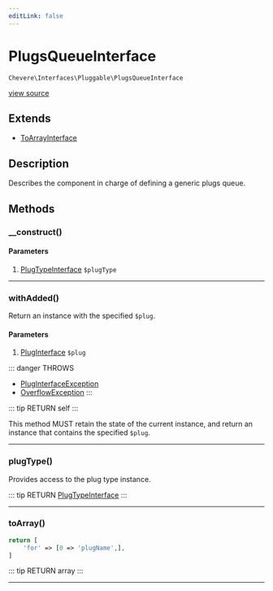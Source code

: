 ```yaml
---
editLink: false
---
```


# PlugsQueueInterface

`Chevere\Interfaces\Pluggable\PlugsQueueInterface`

[view source](https://github.com/chevere/chevere/blob/master/Pluggable/PlugsQueueInterface.php)

## Extends

- [ToArrayInterface](../Common/ToArrayInterface.md)

## Description

Describes the component in charge of defining a generic plugs queue.

## Methods

### __construct()

#### Parameters

1. [PlugTypeInterface](./PlugTypeInterface.md) `$plugType`

---

### withAdded()

Return an instance with the specified `$plug`.

#### Parameters

1. [PlugInterface](./PlugInterface.md) `$plug`

::: danger THROWS
- [PlugInterfaceException](../../Exceptions/Pluggable/PlugInterfaceException.md) 
- [OverflowException](../../Exceptions/Core/OverflowException.md) 
:::

::: tip RETURN
self
:::

This method MUST retain the state of the current instance, and return
an instance that contains the specified `$plug`.

---

### plugType()

Provides access to the plug type instance.

::: tip RETURN
[PlugTypeInterface](./PlugTypeInterface.md)
:::

---

### toArray()

```php
return [
    'for' => [0 => 'plugName',],
]
```

::: tip RETURN
array
:::

---
